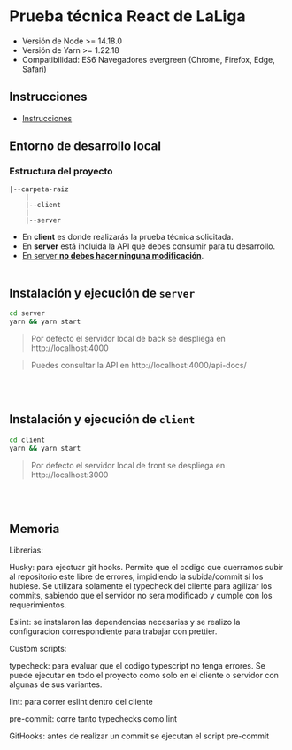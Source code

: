 # Prueba técnica React de LaLiga

- Versión de Node >= 14.18.0
- Versión de Yarn >= 1.22.18
- Compatibilidad: ES6 Navegadores evergreen (Chrome, Firefox, Edge, Safari)

## Instrucciones

- [Instrucciones](client/src/docs/laliga-prueba-tecnica-instrucciones.md)

## Entorno de desarrollo local

### Estructura del proyecto

```text
|--carpeta-raiz
    |
    |--client
    |
    |--server
```

- En **client** es donde realizarás la prueba técnica solicitada.
- En **server** está incluida la API que debes consumir para tu desarrollo.
- <u>En server **no debes hacer ninguna modificación**</u>.
  <br />
  <br />

## Instalación y ejecución de `server`

```bash
cd server
yarn && yarn start

```

> Por defecto el servidor local de back se despliega en http://localhost:4000

> Puedes consultar la API en http://localhost:4000/api-docs/

<br />
<br />

## Instalación y ejecución de `client`

```bash
cd client
yarn && yarn start
```

> Por defecto el servidor local de front se despliega en http://localhost:3000

  <br />
  <br />

## Memoria

Librerias:

Husky: para ejectuar git hooks. Permite que el codigo que querramos subir al repositorio este libre de errores, impidiendo la subida/commit si los hubiese.
Se utilizara solamente el typecheck del cliente para agilizar los commits, sabiendo que el servidor no sera modificado y cumple con los requerimientos.

Eslint: se instalaron las dependencias necesarias y se realizo la configuracion correspondiente para trabajar con prettier.

Custom scripts:

typecheck: para evaluar que el codigo typescript no tenga errores. Se puede ejecutar en todo el proyecto como solo en el cliente o servidor con algunas de sus variantes.

lint: para correr eslint dentro del cliente

pre-commit: corre tanto typechecks como lint

GitHooks:
  antes de realizar un commit se ejecutan el script pre-commit
